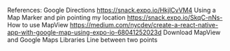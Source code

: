 References:
    Google Directions
https://snack.expo.io/HkjlCvVM4
    Using a Map Marker and pin pointing my location
https://snack.expo.io/SkqC-nNs-
    How to use MapView
https://medium.com/nycdev/create-a-react-native-app-with-google-map-using-expo-io-68041252023d
Download MapView and Google Maps Libraries
Line between two points